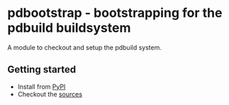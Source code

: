 # pdbootstrap - bootstrapping for the pdbuild buildsystem

A module to checkout and setup the pdbuild system.

## Getting started
* Install from [PyPI](https://pypi.org/project/pdbootstrap)
* Checkout the [sources](https://github.com/pdaudio/pd_build)

